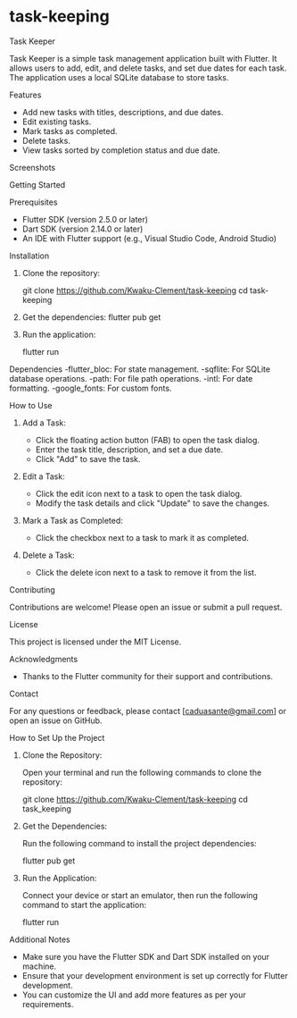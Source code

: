 # task-keeping

Task Keeper

Task Keeper is a simple task management application built with Flutter. It allows users to add, edit, and delete tasks, and set due dates for each task. The application uses a local SQLite database to store tasks.

Features

- Add new tasks with titles, descriptions, and due dates.
- Edit existing tasks.
- Mark tasks as completed.
- Delete tasks.
- View tasks sorted by completion status and due date.

Screenshots



Getting Started

Prerequisites

- Flutter SDK (version 2.5.0 or later)
- Dart SDK (version 2.14.0 or later)
- An IDE with Flutter support (e.g., Visual Studio Code, Android Studio)

Installation

1. Clone the repository:

   git clone https://github.com/Kwaku-Clement/task-keeping
   cd task-keeping


2. Get the dependencies:
   flutter pub get
   

3. Run the application:

   flutter run    

Dependencies
-flutter_bloc: For state management.
-sqflite: For SQLite database operations.
-path: For file path operations. 
-intl: For date formatting.
-google_fonts: For custom fonts.

How to Use

1. Add a Task:
    - Click the floating action button (FAB) to open the task dialog.
    - Enter the task title, description, and set a due date.
    - Click "Add" to save the task.

2. Edit a Task:
    - Click the edit icon next to a task to open the task dialog.
    - Modify the task details and click "Update" to save the changes.

3. Mark a Task as Completed:
    - Click the checkbox next to a task to mark it as completed.

4. Delete a Task:
    - Click the delete icon next to a task to remove it from the list.

Contributing

Contributions are welcome! Please open an issue or submit a pull request.

License

This project is licensed under the MIT License.

Acknowledgments

- Thanks to the Flutter community for their support and contributions.

Contact

For any questions or feedback, please contact [caduasante@gmail.com] or open an issue on GitHub.



How to Set Up the Project

1. Clone the Repository:

   Open your terminal and run the following commands to clone the repository:

   git clone https://github.com/Kwaku-Clement/task-keeping
   cd task_keeping
   

2. Get the Dependencies:

   Run the following command to install the project dependencies:

   flutter pub get
   

3. Run the Application:

   Connect your device or start an emulator, then run the following command to start the application:

 
   flutter run
   

Additional Notes

- Make sure you have the Flutter SDK and Dart SDK installed on your machine.
- Ensure that your development environment is set up correctly for Flutter development.
- You can customize the UI and add more features as per your requirements.
